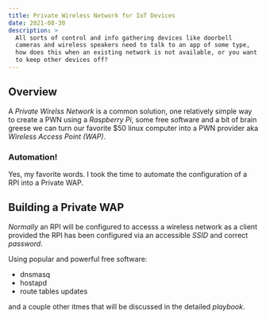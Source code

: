 ```yaml
---
title: Private Wireless Network for IoT Devices
date: 2021-08-30
description: >
  All sorts of control and info gathering devices like doorbell
  cameras and wireless speakers need to talk to an app of some type,
  how does this when an existing network is not available, or you want
  to keep other devices off?
---
```


## Overview

A _Private Wirelss Network_ is a common solution, one relatively
simple way to create a PWN using a _Raspberry Pi_, some free software
and a bit of brain greese we can turn our favorite $50 linux computer
into a PWN provider aka _Wireless Access Point (WAP)_.

### Automation!

Yes, my favorite words. I took the time to automate the configuration
of a RPI into a Private WAP.

## Building a Private WAP

_Normally_ an RPI will be configured to accesss a wireless network as
a client provided the RPI has been configured via an accessible _SSID_
and correct _password_.

Using popular and powerful free software:

- dnsmasq
- hostapd
- route tables updates

and a couple other itmes that will be discussed in the detailed
_playbook_.


